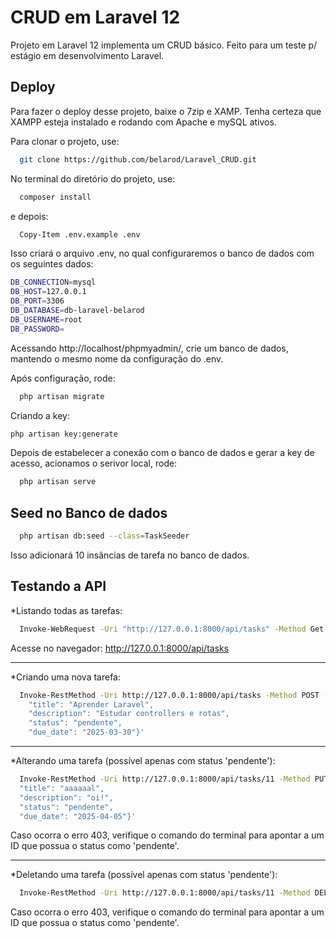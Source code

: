 
# CRUD em Laravel 12

Projeto em Laravel 12 implementa um CRUD básico.
Feito para um teste p/ estágio em desenvolvimento Laravel.




## Deploy

Para fazer o deploy desse projeto, baixe o 7zip e XAMP. Tenha certeza que XAMPP esteja instalado e rodando com Apache e mySQL ativos.

Para clonar o projeto, use:
```bash
  git clone https://github.com/belarod/Laravel_CRUD.git
```

No terminal do diretório do projeto, use:
```bash
  composer install 
```
e depois:
```bash
  Copy-Item .env.example .env
```
Isso criará o arquivo .env, no qual configuraremos o banco de dados com os seguintes dados:

```bash
DB_CONNECTION=mysql
DB_HOST=127.0.0.1
DB_PORT=3306
DB_DATABASE=db-laravel-belarod
DB_USERNAME=root
DB_PASSWORD=
```

Acessando http://localhost/phpmyadmin/, crie um banco de dados, mantendo o mesmo nome da configuração do .env.

Após configuração, rode:
```bash
  php artisan migrate
```

Criando a key:
```bash
php artisan key:generate
```

Depois de estabelecer a conexão com o banco de dados e gerar a key de acesso, acionamos o serivor local, rode:

```bash
  php artisan serve
```





## Seed no Banco de dados

```bash
  php artisan db:seed --class=TaskSeeder
```

Isso adicionará 10 insâncias de tarefa no banco de dados.




## Testando a API

*Listando todas as tarefas:
```bash
  Invoke-WebRequest -Uri "http://127.0.0.1:8000/api/tasks" -Method Get
```
Acesse no navegador: http://127.0.0.1:8000/api/tasks

---
*Criando uma nova tarefa:
```bash
  Invoke-RestMethod -Uri http://127.0.0.1:8000/api/tasks -Method POST -ContentType "application/json" -Body '{
    "title": "Aprender Laravel",
    "description": "Estudar controllers e rotas",
    "status": "pendente",
    "due_date": "2025-03-30"}'
```

---
*Alterando uma tarefa (possível apenas com status 'pendente'):
```bash
  Invoke-RestMethod -Uri http://127.0.0.1:8000/api/tasks/11 -Method PUT -ContentType 'application/json' -Body '{
  "title": "aaaaaal",
  "description": "oi!",
  "status": "pendente",
  "due_date": "2025-04-05"}'
```
Caso ocorra o erro 403, verifique o comando do terminal para apontar a um ID que possua o status como 'pendente'.

---
*Deletando uma tarefa (possível apenas com status 'pendente'):
```bash
  Invoke-RestMethod -Uri http://127.0.0.1:8000/api/tasks/11 -Method DELETE
```
Caso ocorra o erro 403, verifique o comando do terminal para apontar a um ID que possua o status como 'pendente'.
